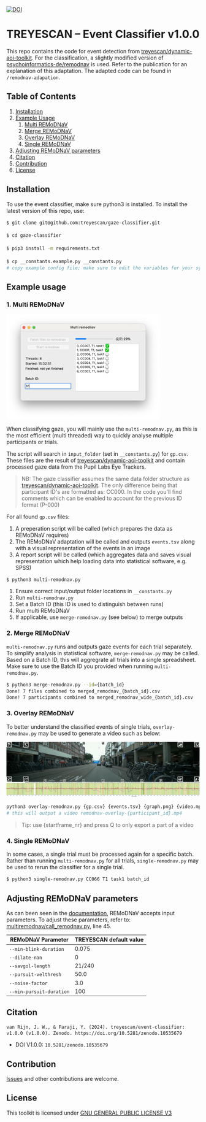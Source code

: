[![DOI](https://zenodo.org/badge/729522631.svg)](https://zenodo.org/doi/10.5281/zenodo.10535678)

# TREYESCAN – Event Classifier v1.0.0

This repo contains the code for event detection from [treyescan/dynamic-aoi-toolkit](https://github.com/treyescan/dynamic-aoi-toolkit). For the classification, a slightly modified version of [psychoinformatics-de/remodnav](https://github.com/psychoinformatics-de/remodnav) is used. Refer to the publication for an explanation of this adaptation. The adapted code can be found in `/remodnav-adapation`.

## Table of Contents

1. [Installation](https://github.com/treyescan/event-classifier?tab=readme-ov-file#installation)
1. [Example Usage](https://github.com/treyescan/event-classifier?tab=readme-ov-file#example-usage)
   1. [Multi REMoDNaV](https://github.com/treyescan/event-classifier?tab=readme-ov-file#1-multi-remodnav)
   1. [Merge REMoDNaV](https://github.com/treyescan/event-classifier?tab=readme-ov-file#2-merge-remodnav)
   1. [Overlay REMoDNaV](https://github.com/treyescan/event-classifier?tab=readme-ov-file#3-overlay-remodnav)
   1. [Single REMoDNaV](https://github.com/treyescan/event-classifier?tab=readme-ov-file#4-single-remodnav)
1. [Adjusting REMoDNaV parameters](https://github.com/treyescan/event-classifier?tab=readme-ov-file#adjusting-remodnav-parameters)
1. [Citation](https://github.com/treyescan/event-classifier?tab=readme-ov-file#citation)
1. [Contribution](https://github.com/treyescan/event-classifier?tab=readme-ov-file#contribution)
1. [License](https://github.com/treyescan/event-classifier?tab=readme-ov-file#license)

## Installation

To use the event classifier, make sure python3 is installed. To install the latest version of this repo, use:

```bash
$ git clone git@github.com:treyescan/gaze-classifier.git

$ cd gaze-classifier

$ pip3 install -m requirements.txt

$ cp __constants.example.py __constants.py
# copy example config file; make sure to edit the variables for your system
```

## Example usage

### 1. Multi REMoDNaV

<img src="./assets/screenshot.png" width="400" />

When classifying gaze, you will mainly use the `multi-remodnav.py`, as this is the most efficient (multi threaded) way to quickly analyse multiple participants or trials.

The script will search in `input_folder` (set in `__constants.py`) for `gp.csv`. These files are the result of [treyescan/dynamic-aoi-toolkit](https://github.com/treyescan/dynamic-aoi-toolkit) and contain processed gaze data from the Pupil Labs Eye Trackers.

> NB: The gaze classifier assumes the same data folder structure as [treyescan/dynamic-aoi-toolkit](https://github.com/treyescan/dynamic-aoi-toolkit). The only difference being that participant ID's are formatted as: CC000. In the code you'll find comments which can be enabled to account for the previous ID format (P-000)

For all found `gp.csv` files:

1. A preperation script will be called (which prepares the data as REMoDNaV requires)
1. The REMoDNaV adaptation will be called and outputs `events.tsv` along with a visual representation of the events in an image
1. A report script will be called (which aggregates data and saves visual representation which help loading data into statistical software, e.g. SPSS)

```bash
$ python3 multi-remodnav.py
```

1. Ensure correct input/output folder locations in `__constants.py`
1. Run `multi-remodnav.py`
1. Set a Batch ID (this ID is used to distinguish between runs)
1. Run multi REMoDNaV
1. If applicable, use `merge-remodnav.py` (see below) to merge outputs

### 2. Merge REMoDNaV

`multi-remodnav.py` runs and outputs gaze events for each trial separately. To simplify analysis in statistical software, `merge-remodnav.py` may be called. Based on a Batch ID, this will aggregrate all trials into a single spreadsheet. Make sure to use the Batch ID you provided when running `multi-remodnav.py`.

```bash
$ python3 merge-remodnav.py --id={batch_id}
Done! 7 files combined to merged_remodnav_{batch_id}.csv
Done! 7 participants combined to merged_remodnav_wide_{batch_id}.csv
```

### 3. Overlay REMoDNaV

To better understand the classified events of single trials, `overlay-remodnav.py` may be used to generate a video such as below:

<img src="assets/example.gif" />

```bash
python3 overlay-remodnav.py {gp.csv} {events.tsv} {graph.png} {video.mp4} {startframe_nr}
# this will output a video remodnav-overlay-{participant_id}.mp4
```

> Tip: use {startframe_nr} and press Q to only export a part of a video

### 4. Single REMoDNaV

In some cases, a single trial must be processed again for a specific batch. Rather than running `multi-remodnav.py` for all trials, `single-remodnav.py` may be used to rerun the classifier for a single trial.

```bash
$ python3 single-remodnav.py CC066 T1 task1 batch_id
```

## Adjusting REMoDNaV parameters

As can been seen in the [documentation](https://github.com/psychoinformatics-de/remodnav#example-usage), REMoDNaV accepts input parameters. To adjust these parameters, refer to: [multiremodnav/call_remodnav.py](https://github.com/treyescan/event-classifier/blob/e89d1db30df4a290664ab0cc38a4bf1b5cee8b7b/multiremodnav/call_remodnav.py#L45), line 45.

| REMoDNaV Parameter       | TREYESCAN default value |
| ------------------------ | ----------------------- |
| `--min-blink-duration`   | 0.075                   |
| `--dilate-nan`           | 0                       |
| `--savgol-length`        | 21/240                  |
| `--pursuit-velthresh`    | 50.0                    |
| `--noise-factor`         | 3.0                     |
| `--min-pursuit-duration` | 100                     |

## Citation

```
van Rijn, J. W., & Faraji, Y. (2024). treyescan/event-classifier: v1.0.0 (v1.0.0). Zenodo. https://doi.org/10.5281/zenodo.10535679
```

- DOI V1.0.0: `10.5281/zenodo.10535679`

## Contribution

[Issues](https://github.com/treyescan/event-classifier/issues/new) and other contributions are welcome.

## License

This toolkit is licensed under [GNU GENERAL PUBLIC LICENSE V3](/LICENSE)
